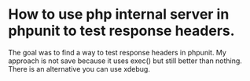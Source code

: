 # How to use php internal server in phpunit to test response headers.

The goal was to find a way to test response headers in phpunit. My approach is not save because it uses exec() but still better than nothing.
There is an alternative you can use xdebug.
